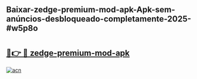 ## Baixar-zedge-premium-mod-apk-Apk-sem-anúncios-desbloqueado-completamente-2025-#w5p8o

# <h2><a href="https://ainizakaria.my?title=zedge-premium-mod-apk&ref=22M">🔗👉 🔴 zedge-premium-mod-apk</a></h2>

[![acn](https://github.com/user-attachments/assets/0f9c940e-d8b0-45ae-aac7-cd30a18b3e1c)](https://ainizakaria.my?title=zedge-premium-mod-apk&ref=22M)

